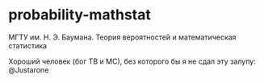 # probability-mathstat
МГТУ им. Н. Э. Баумана. Теория вероятностей и математическая статистика

Хороший человек (бог ТВ и МС), без которого бы я не сдал эту залупу: @Justarone
